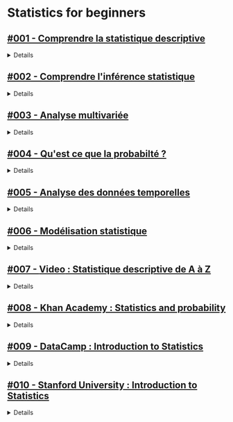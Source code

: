 # **Statistics for beginners**

## [#001 - Comprendre la statistique descriptive](https://openclassrooms.com/fr/courses/7410486-nettoyez-et-analysez-votre-jeu-de-donnees)

<details>
  <summary>Details</summary>
  
</details>


## [#002 - Comprendre l'inférence statistique](https://openclassrooms.com/fr/courses/4525306-initiez-vous-a-la-statistique-inferentielle)

<details>
  <summary>Details</summary>
  
</details>

## [#003 - Analyse multivariée](https://openclassrooms.com/fr/courses/4525281-realisez-une-analyse-exploratoire-de-donnees)

<details>
  <summary>Details</summary>

</details>

## [#004 - Qu'est ce que la probabilté ?](https://openclassrooms.com/fr/courses/4525296-maitrisez-les-bases-des-probabilites)

<details>
  <summary>Details</summary>

</details>

## [#005 - Analyse des données temporelles](https://openclassrooms.com/fr/courses/4525371-analysez-et-modelisez-des-series-temporelles)

<details>
  <summary>Details</summary>
  
</details>

## [#006 - Modélisation statistique](https://openclassrooms.com/fr/courses/4525326-realisez-des-modelisations-de-donnees-performantes)

<details>
  <summary>Details</summary>

</details>

## [#007 - **Video** : Statistique descriptive de A à Z](https://youtube.com/playlist?list=PLHv_18PNzsyr1gsNJp7Q4VmV9v9vcMkbH&si=gbesV_TZIA7d5rAQ)

<details>
  <summary>Details</summary>

</details>

## [#008 - Khan Academy : Statistics and probability](https://www.khanacademy.org/math/statistics-probability)

<details>
  <summary>Details</summary>

</details>

## [#009 - DataCamp : Introduction to Statistics](https://www.datacamp.com/courses/introduction-to-statistics)

<details>
  <summary>Details</summary>

</details>

## [#010 - Stanford University : Introduction to Statistics](https://online.stanford.edu/courses/xfds110-introduction-statistics)

<details>
  <summary>Details</summary>

</details>